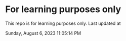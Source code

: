 # For learning purposes only
This repo is for learning purposes only.
Last updated at

Sunday, August 6, 2023 11:05:14 PM

